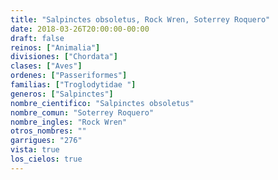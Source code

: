 ```yaml
---
title: "Salpinctes obsoletus, Rock Wren, Soterrey Roquero"
date: 2018-03-26T20:00:00-00:00
draft: false
reinos: ["Animalia"]
divisiones: ["Chordata"]
clases: ["Aves"]
ordenes: ["Passeriformes"]
familias: ["Troglodytidae "]
generos: ["Salpinctes"]
nombre_cientifico: "Salpinctes obsoletus"
nombre_comun: "Soterrey Roquero"
nombre_ingles: "Rock Wren"
otros_nombres: ""
garrigues: "276"
vista: true
los_cielos: true
---
```

